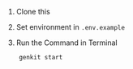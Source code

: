 1. Clone this

2. Set environment in `.env.example`

3. Run the Command in Terminal

```sh
    genkit start
```
